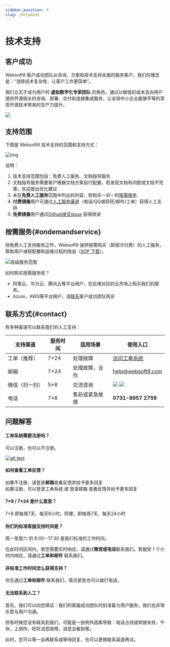 ```yaml
---
sidebar_position: 4
slug: /helpdesk
---
```


# 技术支持

## 客户成功

Websoft9 客户成功团队从咨询、方案和技术支持全面的服务客户。我们的理念是：“消除技术复杂性，让客户工作更简单”。

我们立志于成为用户的 **虚拟数字化专家团队** 的角色，通过以极低的成本去向用户提供开源相关的咨询、部署、交付和连接集成服务，让全球中小企业能够平等的享受开源技术带来的生产力提升。    

![](https://libs.websoft9.com/Websoft9/DocsPicture/zh/common/cst-websoft9.png)


## 支持范围

下图是 Websoft9 技术支持的范围和支持方式：  

![img](https://libs.websoft9.com/Websoft9/DocsPicture/zh/common/supportmind-websoft9.png)


说明：

1. 技术支持范围包括：免费人工服务、文档指导服务
2. 文档指导服务需要客户根据文档方案自行配置，若发现文档有问题或文档不完善，欢迎提出优化建议
3. 未在**免费人工服务**范围中列出的内容，若购买一对一的[按需服务](#ondemandservice)
4. **付费镜像**用户可通过[人工服务渠道](/zh/contact.md)（电话/QQ或旺旺/邮件/工单）获得人工支持
5. **免费镜像**用户通过[Github提交issue](https://github.com/Websoft9) 获得改进


## 按需服务{#ondemandservice}

除免费人工支持服务之外，Websoft9 提供按需购买（即按次付费）的人工服务，帮助用户减轻配置和运维过程的挑战（[SOP 下载](https://libs.websoft9.com/Websoft9/DocsPicture/zh/common/sopservices-websoft9.pdf)）。  

![高级服务范围](https://libs.websoft9.com/Websoft9/DocsPicture/zh/common/psupport-websoft9.png)

如何购买按需服务呢？  

- 阿里云、华为云、腾讯云等平台用户，在应用对应的云市场上购买我们的服务。
- Azure，AWS等平台用户，请[联系](#contact)客户成功团队购买

## 联系方式{#contact}

有多种渠道可以联系我们的人工支持：
  
| 支持渠道 | 服务时间 | 适用场景| 使用入口|
| --- | --- | --- | --- |
| 工单（推荐） | 7×24 | 处理故障 | [访问工单系统](https://share.hsforms.com/1V3u-6EPoRgOKEdi9kSk12w568t5)|
| 邮箱 | 7×24 | 处理故障，合作 | help@websoft9.com|
| 微信（扫一扫） | 5×8| 交流咨询 | ![](https://libs.websoft9.com/websites/zh/wx-lz.png) ![](https://libs.websoft9.com/websites/zh/wx-cdl.png) |
| 电话 | 7×8| 售前或紧急故障 | **0731-8957 2759**|


## 问题解答

#### 工单系统需要注册吗？

可以注册，也可以不注册。

[![alt text](https://libs.websoft9.com/Websoft9/DocsPicture/zh/common/workorder-ui.png "title")](https://share.hsforms.com/1V3u-6EPoRgOKEdi9kSk12w568t5)

#### 如何查看工单反馈？

如果不注册，请登录**邮箱**查看反馈并给予更多回复  
如果注册，可以登录工单系统 或 登录邮箱 查看反馈并给予更多回复 

#### 7×8 / 7×24 是什么意思？

7×8 即每周7天、每天8小时。同理，即每周7天、每天24小时

#### 你们的标准客服支持时间是？

周一至周六 的 8:00--17:30 是我们标准的工作时间。

在此时间区间内，若您需要实时响应，请通过**微信或电话**联系我们。若接受 1 个小时内响应，请通过**工单和邮件** 联系我们。

#### 非标准工作时间怎么获得支持？

优先通过**工单和邮件** 联系我们，情况紧急也可以拨打电话。  

#### 无法联系到人工？

首先，我们可以向您保证：我们的客服成功团队时刻准备为用户服务，我们也非常乐意与用户沟通。  

但有时候您没有联系到我们，可能是一些例外因素导致：电话占线或转接失败，午休，上厕所，旺旺消息故障，消息没看到等。   

此时，您可以等一会再联系或等待回复，也可以更换联系渠道再试。